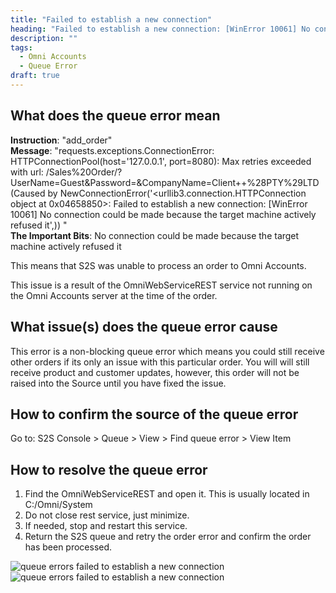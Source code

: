 ```yaml
---
title: "Failed to establish a new connection"
heading: "Failed to establish a new connection: [WinError 10061] No connection could be made because the target machine actively refused it"
description: ""
tags:
  - Omni Accounts
  - Queue Error
draft: true
---
```


## What does the queue error mean

**Instruction**: "add_order"  
**Message**: "requests.exceptions.ConnectionError: HTTPConnectionPool(host='127.0.0.1', port=8080): Max retries exceeded with url: /Sales%20Order/?UserName=Guest&amp;Password=&amp;CompanyName=Client++%28PTY%29LTD (Caused by NewConnectionError('&lt;urllib3.connection.HTTPConnection object at 0x04658850&gt;: Failed to establish a new connection: [WinError 10061] No connection could be made because the target machine actively refused it',)) "  
**The Important Bits**: No connection could be made because the target machine actively refused it

This means that S2S was unable to process an order to Omni Accounts.

This issue is a result of the OmniWebServiceREST service not running on the Omni Accounts server at the time of the order.

## What issue(s) does the queue error cause

This error is a non-blocking queue error which means you could still receive other orders if its only an issue with this particular order. You will will still receive product and customer updates, however, this order will not be raised into the Source until you have fixed the issue.

## How to confirm the source of the queue error

Go to: S2S Console > Queue > View > Find queue error > View Item 

## How to resolve the queue error

1. Find the OmniWebServiceREST and open it. This is usually located in C:/Omni/System
2. Do not close rest service, just minimize.
3. If needed, stop and restart this service.
4. Return the S2S queue and retry the order error and confirm the order has been processed.

![queue errors failed to establish a new connection](/uploads/queue-errors-Failed-to-establish-a-new-connection-1.png)
![queue errors failed to establish a new connection](/uploads/queue-errors-Failed-to-establish-a-new-connection-2.png)